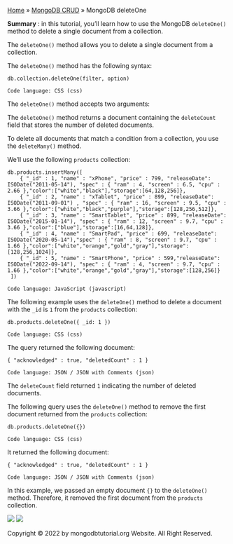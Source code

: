 

[Home](https://www.mongodbtutorial.org/) » [MongoDB
CRUD](https://www.mongodbtutorial.org/mongodb-crud/) » MongoDB deleteOne



 **Summary** : in this tutorial, you’ll learn how to use the MongoDB
`deleteOne()` method to delete a single document from a collection.



The `deleteOne()` method allows you to delete a single document from a
collection.



The `deleteOne()` method has the following syntax:


    
    
    db.collection.deleteOne(filter, option)
    
    Code language: CSS (css)



The `deleteOne()` method accepts two arguments:



The `deleteOne()` method returns a document containing the `deleteCount` field
that stores the number of deleted documents.



To delete all documents that match a condition from a collection, you use the
`deleteMany()` method.



We’ll use the following `products` collection:


    
    
    db.products.insertMany([
        { "_id" : 1, "name" : "xPhone", "price" : 799, "releaseDate": ISODate("2011-05-14"), "spec" : { "ram" : 4, "screen" : 6.5, "cpu" : 2.66 },"color":["white","black"],"storage":[64,128,256]},
        { "_id" : 2, "name" : "xTablet", "price" : 899, "releaseDate": ISODate("2011-09-01") , "spec" : { "ram" : 16, "screen" : 9.5, "cpu" : 3.66 },"color":["white","black","purple"],"storage":[128,256,512]},
        { "_id" : 3, "name" : "SmartTablet", "price" : 899, "releaseDate": ISODate("2015-01-14"), "spec" : { "ram" : 12, "screen" : 9.7, "cpu" : 3.66 },"color":["blue"],"storage":[16,64,128]},
        { "_id" : 4, "name" : "SmartPad", "price" : 699, "releaseDate": ISODate("2020-05-14"),"spec" : { "ram" : 8, "screen" : 9.7, "cpu" : 1.66 },"color":["white","orange","gold","gray"],"storage":[128,256,1024]},
        { "_id" : 5, "name" : "SmartPhone", "price" : 599,"releaseDate": ISODate("2022-09-14"), "spec" : { "ram" : 4, "screen" : 9.7, "cpu" : 1.66 },"color":["white","orange","gold","gray"],"storage":[128,256]}
     ])
    
    Code language: JavaScript (javascript)



The following example uses the `deleteOne()` method to delete a document with
the `_id` is `1` from the `products` collection:


    
    
    db.products.deleteOne({ _id: 1 })
    
    Code language: CSS (css)



The query returned the following document:


    
    
    { "acknowledged" : true, "deletedCount" : 1 }
    
    Code language: JSON / JSON with Comments (json)



The `deleteCount` field returned `1` indicating the number of deleted
documents.



The following query uses the `deleteOne()` method to remove the first document
returned from the `products` collection:


    
    
    db.products.deleteOne({})
    
    Code language: CSS (css)



It returned the following document:


    
    
    { "acknowledged" : true, "deletedCount" : 1 }
    
    Code language: JSON / JSON with Comments (json)



In this example, we passed an empty document `{}` to the `deleteOne()` method.
Therefore, it removed the first document from the `products` collection.

![](https://www.mongodbtutorial.org/wp-content/themes/evolution/img/left.svg)
![](https://www.mongodbtutorial.org/wp-content/themes/evolution/img/right.svg)


Copyright © 2022 by mongodbtutorial.org Website. All Right Reserved.

